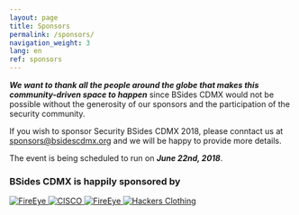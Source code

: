 ```yaml
---
layout: page
title: Sponsors
permalink: /sponsors/
navigation_weight: 3
lang: en
ref: sponsors
---
```


***We want to thank all the people around the globe that makes this community-driven space to happen*** since BSides CDMX would not be possible without the generosity of our sponsors and the participation of the security community. 

If you wish to sponsor Security BSides CDMX 2018, please conntact us at <a href="mailto:{{ sponsors@bsidescdmx.org }}"> sponsors@bsidescdmx.org</a> and we will be happy to provide more details.

The event is being scheduled to run on ***June 22nd, 2018***.

### BSides CDMX is happily sponsored by

<div class="container sponsors">
	<div class="row">
		<a href="http://www.ibero.mx/"> 
	     	<img src="../pictures/sponsors/ibero.jpg" alt="FireEye"> </a>
	     <a href="https://www.cisco.com/c/es_mx/index.html"> 
	     	<img src="../pictures/sponsors/cisco.png" alt="CISCO"> </a> 
	     <a href="https://www.fireeye.com/"> 
	     	<img src="../pictures/sponsors/fireeye.png" alt="FireEye"> </a>
	     <a href="https://www.hackersclothing.com/"> 
	     	<img src="../pictures/sponsors/hackersclothing.png" alt="Hackers Clothing"> </a>
	</div>
</div>
